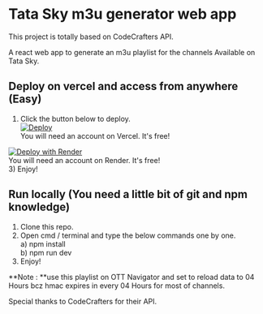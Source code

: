 # Tata Sky m3u generator web app
This project is totally based on CodeCrafters API.

A react web app to generate an m3u playlist for the channels Available on Tata Sky.

## Deploy on vercel and access from anywhere (Easy)
1) Click the button below to deploy.<br>
<a href="https://vercel.com/new/clone?repository-url=https://github.com/jujutstukaisen9/tataplay_generator.git"><img src="https://vercel.com/button" alt="Deploy"/></a><br>
You will need an account on Vercel. It's free!

[![Deploy with Render](https://render.com/images/deploy-to-render-button.svg)](https://render.com/deploy?repo=https://github.com/jujutstukaisen9/tataplay_generator) <br>
You will need an account on Render. It's free! <br>
3) Enjoy!
## Run locally (You need a little bit of git and npm knowledge)
1) Clone this repo.
2) Open cmd / terminal and type the below commands one by one.<br>
a) npm install<br>
b) npm run dev
3) Enjoy!

**Note : **use this playlist on OTT Navigator and set to reload data to 04 Hours bcz hmac expires in every 04 Hours for most of channels.           
        
Special thanks to CodeCrafters for their API.

